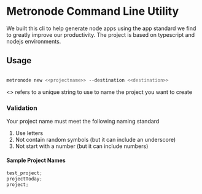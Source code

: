 # Metronode Command Line Utility

We built this cli to help generate node apps using the app standard we find to greatly improve our productivity. The project is based on typescript and nodejs environments.

## Usage

```bash

metronode new <<projectname>> --destination <<destination>>

```

<<projectname>> refers to a unique string to use to name the project you want to create

### Validation

Your project name must meet the following naming standard

1. Use letters
2. Not contain random symbols (but it can include an underscore)
3. Not start with a number (but it can include numbers)

#### Sample Project Names

```js
test_project;
projectToday;
project;
```
